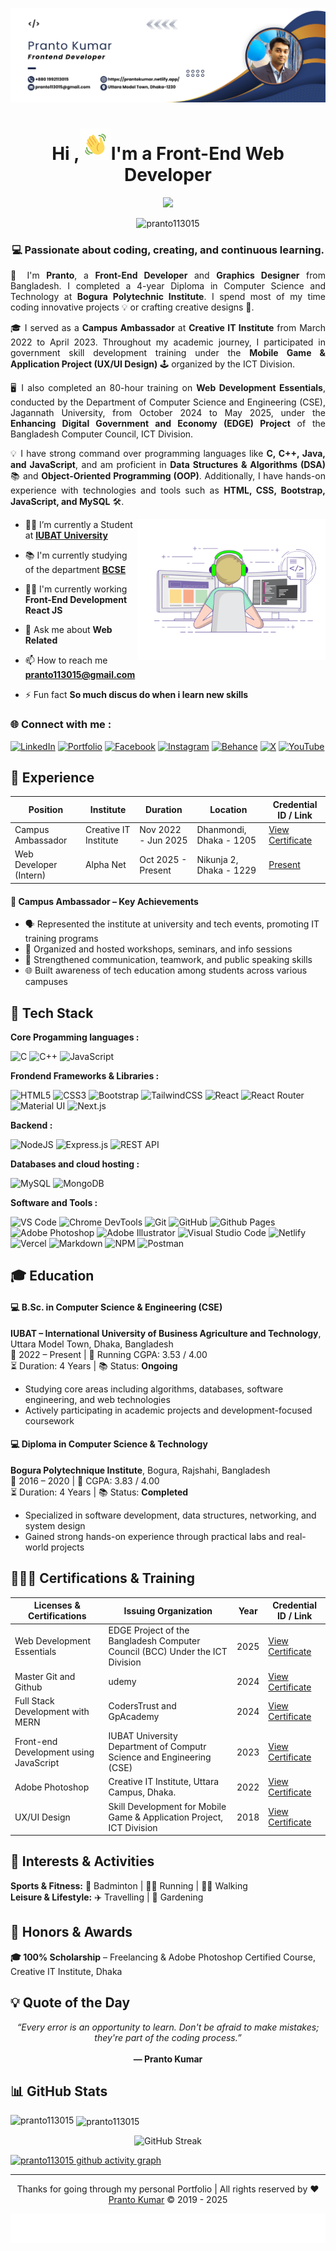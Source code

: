 <!--Banar Section Start-->

![logo](./assets/img/github-bannar.png)

<!--Banar Section End-->

<!--Title & Typography Section End-->
<h1 align="center">Hi ,<img src="./assets/img/Wave.gif" height="50px" width="50px">I'm a Front-End Web Developer</h1>

<p align="center">
    <img src="https://readme-typing-svg.herokuapp.com/?font=Righteous&size=20&center=true&vCenter=true&width=435&height=70&duration=4000&lines=welcome+to+visit+my+profile;+Nice+to+meet+you;"/>
<!--Title & Typography Section End-->

<!--pofiel view Section start-->
<p align="center"> <img src="https://komarev.com/ghpvc/?username=pranto113015&label=Profile%20views&color=0e75b6&style=flat" alt="pranto113015" /> </p>
<!--pofiel view Section end-->

<!-- Header subtitle area start -->
<section align="center" style="text-align: justify;">
  <h3 style="text-align: center;">💻 Passionate about coding, creating, and continuous learning.</h3>

  <p>
    👋 I'm <strong>Pranto</strong>, a <strong>Front-End Developer</strong> and <strong>Graphics Designer</strong> from Bangladesh. I completed a 4-year Diploma in Computer Science and Technology at <strong>Bogura Polytechnic Institute</strong>. I spend most of my time coding innovative projects 💡 or crafting creative designs 🎨.
  </p>

  <p>
    🎓 I served as a <strong>Campus Ambassador</strong> at <strong>Creative IT Institute</strong> from March 2022 to April 2023. Throughout my academic journey, I participated in government skill development training under the <strong>Mobile Game & Application Project (UX/UI Design)</strong> 🕹️ organized by the ICT Division.
  </p>

  <p>
    🖥️ I also completed an 80-hour training on <strong>Web Development Essentials</strong>, conducted by the Department of Computer Science and Engineering (CSE), Jagannath University, from October 2024 to May 2025, under the <strong>Enhancing Digital Government and Economy (EDGE) Project</strong> of the Bangladesh Computer Council, ICT Division.
  </p>

  <p>
    💡 I have strong command over programming languages like <strong>C, C++, Java, and JavaScript</strong>, and am proficient in <strong>Data Structures & Algorithms (DSA)</strong> 📚 and <strong>Object-Oriented Programming (OOP)</strong>. Additionally, I have hands-on experience with technologies and tools such as <strong>HTML, CSS, Bootstrap, JavaScript, and MySQL</strong> 🛠️.
  </p>
</section>

<!-- Header subtitle area end -->

<!--Body Right Section start-->
<img align="right" alt="coding" width="300" src="./assets/img/live-coding.gif">
<!--Body Right Section End-->

<!--Body Left Section Start-->

- 👨‍🎓 I’m currently a Student at **[IUBAT University](https://iubat.edu/)**

- 📚 I'm currently studying of the department **[BCSE](https://cse.iubat.edu/)**

- 👨‍💻 I'm currently working **Front-End Development React JS**

- 💬 Ask me about **Web Related**

- 📫 How to reach me **<pranto113015@gmail.com>**

- ⚡ Fun fact **So much discus do when i learn new skills**
<!--Body Left Section End-->

<!--Connect with me Section Start-->
<h3 align="left"> 🌐 Connect with me :</h3>

[![LinkedIn](https://img.shields.io/badge/LinkedIn-%230077B5.svg?logo=linkedin&logoColor=white)](https://linkedin.com/in/pranto-kumar-a326801b3)
[![Portfolio](https://img.shields.io/badge/Portfolio-%23007ACC.svg?logo=googleearth&logoColor=white)](https://prantokumar.netlify.app/)
[![Facebook](https://img.shields.io/badge/Facebook-%231877F2.svg?logo=Facebook&logoColor=white)](https://fb.com/sreeprantokumar.saha)
[![Instagram](https://img.shields.io/badge/Instagram-%23E4405F.svg?logo=Instagram&logoColor=white)](https://instagram.com/sreeprantokumar.saha)
[![Behance](https://img.shields.io/badge/Behance-%230077B5.svg?logo=behance&logoColor=white)](https://www.behance.net/prantosaha4)
[![X](https://img.shields.io/badge/X-black.svg?logo=X&logoColor=white)](https://x.com/PK_Pranto_kumar)
[![YouTube](https://img.shields.io/badge/YouTube-%23FF0000.svg?logo=YouTube&logoColor=white)](https://www.youtube.com/@prantosaha6931)

<!--Connect with me Section End-->

## 💼 Experience

| Position               | Institute             | Duration            | Location                | Credential ID / Link                                                                                   |
| ---------------------- | --------------------- | ------------------- | ----------------------- | ------------------------------------------------------------------------------------------------------ |
| Campus Ambassador      | Creative IT Institute | Nov 2022 - Jun 2025 | Dhanmondi, Dhaka - 1205 | [View Certificate](https://drive.google.com/file/d/1Ov0Vjtw5AJhgdktFKng0FHgJNqS25J3r/view?usp=sharing) |
| Web Developer (Intern) | Alpha Net             | Oct 2025 - Present  | Nikunja 2, Dhaka - 1229 | [Present](#)                                                                                           |

#### 🎯 Campus Ambassador – Key Achievements

- 🗣️ Represented the institute at university and tech events, promoting IT training programs
- 📢 Organized and hosted workshops, seminars, and info sessions
- 🤝 Strengthened communication, teamwork, and public speaking skills
- 🌐 Built awareness of tech education among students across various campuses

<!-- Developer Hub section start -->

## 🧰 Tech Stack

**Core Progamming languages :**

![C](https://img.shields.io/badge/c-%2300599C.svg?style=for-the-badge&logo=c&logoColor=white)
![C++](https://img.shields.io/badge/c++-%2300599C.svg?style=for-the-badge&logo=c%2B%2B&logoColor=white)
![JavaScript](https://img.shields.io/badge/javascript-%23323330.svg?style=for-the-badge&logo=javascript&logoColor=%23F7DF1E)

<!-- ![PHP](https://img.shields.io/badge/php-%23777BB4.svg?style=for-the-badge&logo=php&logoColor=white) -->

<!-- ![Python](https://img.shields.io/badge/python-3670A0?style=for-the-badge&logo=python&logoColor=ffdd54) -->

**Frondend Frameworks & Libraries :**

![HTML5](https://img.shields.io/badge/html5-%23E34F26.svg?style=for-the-badge&logo=html5&logoColor=white)
![CSS3](https://img.shields.io/badge/css3-%231572B6.svg?style=for-the-badge&logo=css3&logoColor=white)
![Bootstrap](https://img.shields.io/badge/bootstrap-%238511FA.svg?style=for-the-badge&logo=bootstrap&logoColor=white)
![TailwindCSS](https://img.shields.io/badge/tailwindcss-%2338B2AC.svg?style=for-the-badge&logo=tailwind-css&logoColor=white)
![React](https://img.shields.io/badge/react-%2320232a.svg?style=for-the-badge&logo=react&logoColor=%2361DAFB)
![React Router](https://img.shields.io/badge/React_Router-CA4245?style=for-the-badge&logo=react-router&logoColor=white)
![Material UI](https://img.shields.io/badge/Material%20UI-007FFF?style=for-the-badge&logo=mui&logoColor=white)
![Next.js](https://img.shields.io/badge/Next.js-000000?style=for-the-badge&logo=nextdotjs&logoColor=white)

<!-- ![Django](https://img.shields.io/badge/django-%23092E20.svg?style=for-the-badge&logo=django&logoColor=white) -->

**Backend :**

![NodeJS](https://img.shields.io/badge/node.js-6DA55F?style=for-the-badge&logo=node.js&logoColor=white)
![Express.js](https://img.shields.io/badge/Express.js-000000?style=for-the-badge&logo=express&logoColor=white)
![REST API](https://img.shields.io/badge/REST_API-FF6F00?style=for-the-badge)

**Databases and cloud hosting :**

![MySQL](https://img.shields.io/badge/mysql-4479A1.svg?style=for-the-badge&logo=mysql&logoColor=white)
![MongoDB](https://img.shields.io/badge/MongoDB-4EA94B?style=for-the-badge&logo=mongodb&logoColor=white)

**Software and Tools :**

![VS Code](https://img.shields.io/badge/VS_Code-007ACC?style=for-the-badge&logo=visual-studio-code&logoColor=white)
![Chrome DevTools](https://img.shields.io/badge/Chrome_DevTools-4285F4?style=for-the-badge&logo=googlechrome&logoColor=white)
![Git](https://img.shields.io/badge/git-%23F05033.svg?style=for-the-badge&logo=git&logoColor=white)
![GitHub](https://img.shields.io/badge/github-%23121011.svg?style=for-the-badge&logo=github&logoColor=white)
![Github Pages](https://img.shields.io/badge/github%20pages-121013?style=for-the-badge&logo=github&logoColor=white)
![Adobe Photoshop](https://img.shields.io/badge/adobe%20photoshop-%2331A8FF.svg?style=for-the-badge&logo=adobe%20photoshop&logoColor=white)
![Adobe Illustrator](https://img.shields.io/badge/adobe%20illustrator-%23FF9A00.svg?style=for-the-badge&logo=adobe%20illustrator&logoColor=white)
![Visual Studio Code](https://img.shields.io/badge/Visual%20Studio%20Code-0078d7.svg?style=for-the-badge&logo=visual-studio-code&logoColor=white)
![Netlify](https://img.shields.io/badge/netlify-%23000000.svg?style=for-the-badge&logo=netlify&logoColor=#00C7B7)
![Vercel](https://img.shields.io/badge/vercel-%23000000.svg?style=for-the-badge&logo=vercel&logoColor=white)
![Markdown](https://img.shields.io/badge/markdown-%23000000.svg?&style=for-the-badge&logo=markdown&logoColor=white)
![NPM](https://img.shields.io/badge/NPM-%23CB3837.svg?style=for-the-badge&logo=npm&logoColor=white)
![Postman](https://img.shields.io/badge/Postman-FF6C37?style=for-the-badge&logo=postman&logoColor=white)

<!-- Developer Hub section end -->

## 🎓 Education

#### 💻 B.Sc. in Computer Science & Engineering (CSE)

**IUBAT – International University of Business Agriculture and Technology**, Uttara Model Town, Dhaka, Bangladesh  
📅 2022 – Present | 🎯 Running CGPA: 3.53 / 4.00  
⏳ Duration: 4 Years | 📚 Status: **Ongoing**

- Studying core areas including algorithms, databases, software engineering, and web technologies
- Actively participating in academic projects and development-focused coursework

#### 💻 Diploma in Computer Science & Technology

**Bogura Polytechnique Institute**, Bogura, Rajshahi, Bangladesh  
📅 2016 – 2020 | 🎯 CGPA: 3.83 / 4.00  
⏳ Duration: 4 Years | 📚 Status: **Completed**

- Specialized in software development, data structures, networking, and system design
- Gained strong hands-on experience through practical labs and real-world projects

<!--Certification Section Start-->

## 👨🏻‍🎓 Certifications & Training

| Licenses & Certifications              | Issuing Organization                                                         | Year | Credential ID / Link                                                                                   |
| -------------------------------------- | ---------------------------------------------------------------------------- | ---- | ------------------------------------------------------------------------------------------------------ |
| Web Development Essentials             | EDGE Project of the Bangladesh Computer Council (BCC) Under the ICT Division | 2025 | [View Certificate](https://drive.google.com/file/d/1hfVl_0NC8RY_IMV9fdnNX07inpo1GgU0/view?usp=sharing) |
| Master Git and Github                  | udemy                                                                        | 2024 | [View Certificate](https://drive.google.com/file/d/12azxDov7E5Voh8fmi78sE6U1xdO1yI0V/view?usp=sharing) |
| Full Stack Development with MERN       | CodersTrust and GpAcademy                                                    | 2024 | [View Certificate](https://drive.google.com/file/d/1wzX6Ow0pqbqSk0MLMwVC-T03FJOyJgci/view)             |
| Front-end Development using JavaScript | IUBAT University Department of Computr Science and Engineering (CSE)         | 2023 | [View Certificate](https://drive.google.com/file/d/14xZQfgzZRoIbJkjL9CVDCRbbgEv0Q46J/view?usp=sharing) |
| Adobe Photoshop                        | Creative IT Institute, Uttara Campus, Dhaka.                                 | 2022 | [View Certificate](https://drive.google.com/file/d/1Eh08IYEeQBPdk2l-9zzB3IncnpMRJWuG/view)             |
| UX/UI Design                           | Skill Development for Mobile Game & Application Project, ICT Division        | 2018 | [View Certificate](https://drive.google.com/file/d/1xJQvLMxoo-VEGTBDPvlwwdvmUUG_VFLO/view)             |

<!--Certification Section end-->

## 🎯 Interests & Activities

<section>
  <p>
    <strong>Sports & Fitness:</strong> 🏸 Badminton | 🏃‍♂️ Running | 🚶‍♂️ Walking<br>
    <strong>Leisure & Lifestyle:</strong> ✈️ Travelling | 🌳 Gardening
  </p>
</section>

## 🏅 Honors & Awards

<section>
  <p>
    <strong>🎓 100% Scholarship</strong> – Freelancing & Adobe Photoshop Certified Course, Creative IT Institute, Dhaka
  </p>
</section>

## 💡 Quote of the Day

<div align="center">
  <em>“Every error is an opportunity to learn. Don't be afraid to make mistakes; they're part of the coding process.”</em>  
  <br/><br/>
  <strong> — Pranto Kumar</strong>
</div>

## 📊 GitHub Stats

<p><img align="left" src="https://github-readme-stats.vercel.app/api/top-langs?username=pranto113015&show_icons=true&locale=en&layout=compact" alt="pranto113015" /></p>

<p>&nbsp;<img align="center" src="https://github-readme-stats.vercel.app/api?username=pranto113015&show_icons=true&locale=en" alt="pranto113015" /></p>

<p align="center">
  <img src="https://github-readme-streak-stats.herokuapp.com/?user=pranto113015" alt="GitHub Streak" />
</p>

[![pranto113015 github activity graph](https://github-readme-activity-graph.vercel.app/graph?username=pranto113015&bg_color=050004&color=eceaeb&line=4cee49&point=faf5f7&area=true&hide_border=true)](https://github.com/ashutosh00710/github-readme-activity-graph)

<!-- footer section start -->
<hr>
<p align="center" target="_blank">Thanks for going through my personal Portfolio | All rights reserved by ❤️ <a href="https://www.linkedin.com/in/pranto-kumar-a326801b3/">Pranto Kumar</a> © 2019 - 2025</p>

![logo](./assets/img/footer%20img.svg)

<!-- footer section end -->
